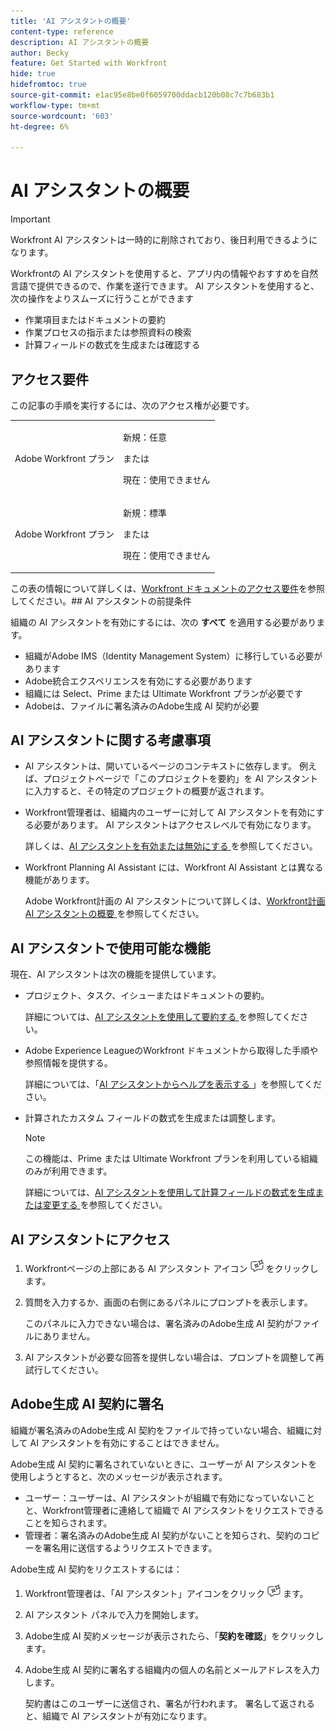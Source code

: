 ```yaml
---
title: 'AI アシスタントの概要'
content-type: reference
description: AI アシスタントの概要
author: Becky
feature: Get Started with Workfront
hide: true
hidefromtoc: true
source-git-commit: e1ac95e8be0f6059700ddacb120b08c7c7b683b1
workflow-type: tm+mt
source-wordcount: '603'
ht-degree: 6%

---
```


# AI アシスタントの概要

>[!IMPORTANT]
>
>Workfront AI アシスタントは一時的に削除されており、後日利用できるようになります。

Workfrontの AI アシスタントを使用すると、アプリ内の情報やおすすめを自然言語で提供できるので、作業を遂行できます。 AI アシスタントを使用すると、次の操作をよりスムーズに行うことができます

* 作業項目またはドキュメントの要約
* 作業プロセスの指示または参照資料の検索
* 計算フィールドの数式を生成または確認する

## アクセス要件

この記事の手順を実行するには、次のアクセス権が必要です。

<table style="table-layout:auto"> 
 <col> 
 <col> 
 <tbody> 
  <tr> 
   <td role="rowheader">Adobe Workfront プラン</td> 
   <td><p>新規：任意</p>
       <p>または</p>
       <p>現在：使用できません</p></td>
  </tr> 
  <tr> 
   <td role="rowheader">Adobe Workfront プラン</td> 
   <td><p>新規：標準</p>
       <p>または</p>
       <p>現在：使用できません</p></td>
  </tr> 
 </tbody> 
</table>

この表の情報について詳しくは、[Workfront ドキュメントのアクセス要件](/help/quicksilver/administration-and-setup/add-users/access-levels-and-object-permissions/access-level-requirements-in-documentation.md)を参照してください。## AI アシスタントの前提条件

組織の AI アシスタントを有効にするには、次の **すべて** を適用する必要があります。

* 組織がAdobe IMS（Identity Management System）に移行している必要があります
* Adobe統合エクスペリエンスを有効にする必要があります
* 組織には Select、Prime または Ultimate Workfront プランが必要です
* Adobeは、ファイルに署名済みのAdobe生成 AI 契約が必要

## AI アシスタントに関する考慮事項

* AI アシスタントは、開いているページのコンテキストに依存します。 例えば、プロジェクトページで「このプロジェクトを要約」を AI アシスタントに入力すると、その特定のプロジェクトの概要が返されます。
* Workfront管理者は、組織内のユーザーに対して AI アシスタントを有効にする必要があります。 AI アシスタントはアクセスレベルで有効になります。

  詳しくは、[AI アシスタントを有効または無効にする ](/help/quicksilver/workfront-basics/ai-assistant/enable-or-disable-assistant.md) を参照してください。

* Workfront Planning AI Assistant には、Workfront AI Assistant とは異なる機能があります。

  Adobe Workfront計画の AI アシスタントについて詳しくは、[Workfront計画 AI アシスタントの概要 ](/help/quicksilver/planning/general/planning-ai-assistant-overview.md) を参照してください。


## AI アシスタントで使用可能な機能

現在、AI アシスタントは次の機能を提供しています。

* プロジェクト、タスク、イシューまたはドキュメントの要約。

  詳細については、[AI アシスタントを使用して要約する ](/help/quicksilver/workfront-basics/ai-assistant/summarize-this.md) を参照してください。

* Adobe Experience LeagueのWorkfront ドキュメントから取得した手順や参照情報を提供する。

  詳細については、「[AI アシスタントからヘルプを表示する ](/help/quicksilver/workfront-basics/ai-assistant/use-ai-to-retrieve-instructions.md)」を参照してください。

* 計算されたカスタム フィールドの数式を生成または調整します。

  >[!NOTE]
  >
  >この機能は、Prime または Ultimate Workfront プランを利用している組織のみが利用できます。

  詳細については、[AI アシスタントを使用して計算フィールドの数式を生成または変更する ](/help/quicksilver/workfront-basics/ai-assistant/use-ai-assistant-to-check-formulas.md) を参照してください。

## AI アシスタントにアクセス

1. Workfrontページの上部にある AI アシスタント アイコン ![](/help/quicksilver/workfront-basics/ai-assistant/assets/ai-assistant-icon.png) をクリックします。
1. 質問を入力するか、画面の右側にあるパネルにプロンプトを表示します。

   このパネルに入力できない場合は、署名済みのAdobe生成 AI 契約がファイルにありません。

1. AI アシスタントが必要な回答を提供しない場合は、プロンプトを調整して再試行してください。

## Adobe生成 AI 契約に署名

組織が署名済みのAdobe生成 AI 契約をファイルで持っていない場合、組織に対して AI アシスタントを有効にすることはできません。

Adobe生成 AI 契約に署名されていないときに、ユーザーが AI アシスタントを使用しようとすると、次のメッセージが表示されます。

* ユーザー：ユーザーは、AI アシスタントが組織で有効になっていないことと、Workfront管理者に連絡して組織で AI アシスタントをリクエストできることを知らされます。
* 管理者：署名済みのAdobe生成 AI 契約がないことを知らされ、契約のコピーを署名用に送信するようリクエストできます。

Adobe生成 AI 契約をリクエストするには：

1. Workfront管理者は、「AI アシスタント」アイコンをクリック ![](/help/quicksilver/workfront-basics/ai-assistant/assets/ai-assistant-icon.png) ます。
1. AI アシスタント パネルで入力を開始します。
1. Adobe生成 AI 契約メッセージが表示されたら、「**契約を確認**」をクリックします。
1. Adobe生成 AI 契約に署名する組織内の個人の名前とメールアドレスを入力します。

   契約書はこのユーザーに送信され、署名が行われます。 署名して返されると、組織で AI アシスタントが有効になります。

